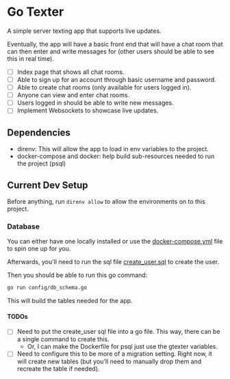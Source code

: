 # Go Texter

A simple server texting app that supports live updates.

Eventually, the app will have a basic front end that will have a chat room that can then enter and write messages for (other users should be able to see this in real time).

- [ ] Index page that shows all chat rooms.
- [ ] Able to sign up for an account through basic username and password.
- [ ] Able to create chat rooms (only available for users logged in).
- [ ] Anyone can view and enter chat rooms.
- [ ] Users logged in should be able to write new messages.
- [ ] Implement Websockets to showcase live updates.

## Dependencies

- direnv: This will allow the app to load in env variables to the project.
- docker-compose and docker: help build sub-resources needed to run the project (psql)

## Current Dev Setup

Before anything, run `direnv allow` to allow the environments on to this project.

### Database

You can either have one locally installed or use the [docker-compose.yml](/docker-compose.yml) file to spin one up for you.

Afterwards, you'll need to run the sql file [create_user.sql](/config/create_user.sql) to create the user.

Then you should be able to run this go command:

```bash
go run config/db_schema.go
```

This will build the tables needed for the app.

#### TODOs

- [ ] Need to put the create_user sql file into a go file. This way, there can be a single command to create this.
    - Or, I can make the Dockerfile for psql just use the gtexter variables.
- [ ] Need to configure this to be more of a migration setting. Right now, it will create new tables (but you'll need to manually drop them and recreate the table if needed).